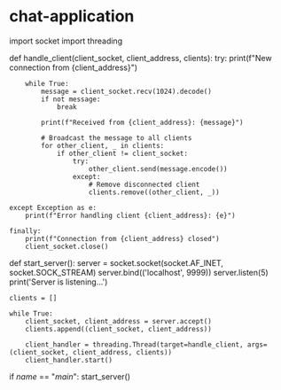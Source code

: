 # chat-application

import socket
import threading

def handle_client(client_socket, client_address, clients):
    try:
        print(f"New connection from {client_address}")

        while True:
            message = client_socket.recv(1024).decode()
            if not message:
                break

            print(f"Received from {client_address}: {message}")

            # Broadcast the message to all clients
            for other_client, _ in clients:
                if other_client != client_socket:
                    try:
                        other_client.send(message.encode())
                    except:
                        # Remove disconnected client
                        clients.remove((other_client, _))

    except Exception as e:
        print(f"Error handling client {client_address}: {e}")

    finally:
        print(f"Connection from {client_address} closed")
        client_socket.close()

def start_server():
    server = socket.socket(socket.AF_INET, socket.SOCK_STREAM)
    server.bind(('localhost', 9999))
    server.listen(5)
    print('Server is listening...')

    clients = []

    while True:
        client_socket, client_address = server.accept()
        clients.append((client_socket, client_address))

        client_handler = threading.Thread(target=handle_client, args=(client_socket, client_address, clients))
        client_handler.start()

if _name_ == "_main_":
    start_server()
